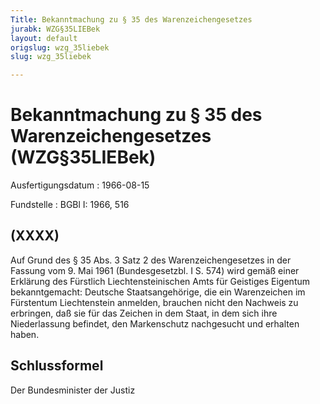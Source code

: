 ```yaml
---
Title: Bekanntmachung zu § 35 des Warenzeichengesetzes
jurabk: WZG§35LIEBek
layout: default
origslug: wzg_35liebek
slug: wzg_35liebek

---
```


# Bekanntmachung zu § 35 des Warenzeichengesetzes (WZG§35LIEBek)

Ausfertigungsdatum
:   1966-08-15

Fundstelle
:   BGBl I: 1966, 516



## (XXXX)

Auf Grund des § 35 Abs. 3 Satz 2 des Warenzeichengesetzes in der Fassung vom 9. Mai 1961 (Bundesgesetzbl. I S. 574) wird gemäß einer Erklärung des Fürstlich Liechtensteinischen Amts für Geistiges Eigentum bekanntgemacht:
Deutsche Staatsangehörige, die ein Warenzeichen im Fürstentum Liechtenstein anmelden, brauchen nicht den Nachweis zu erbringen, daß sie für das Zeichen in dem Staat, in dem sich ihre Niederlassung befindet, den Markenschutz nachgesucht und erhalten haben.


## Schlussformel

Der Bundesminister der Justiz


